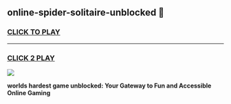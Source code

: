 
## online-spider-solitaire-unblocked 👋
<h3>
<a href="https://premium.freeplayer.one?title=online-spider-solitaire-unblocked&ref=14F">CLICK TO PLAY</a></h3>
<hr>

<h3>
<a href="https://premium.freeplayer.one?title=online-spider-solitaire-unblocked&ref=14F">CLICK 2 PLAY</a>
  
</h3>

<a href="https://premium.freeplayer.one?title=online-spider-solitaire-unblocked&ref=12F/"><img src="https://clearcache.store/games.png"></a>


**worlds hardest game unblocked: Your Gateway to Fun and Accessible Online Gaming**
